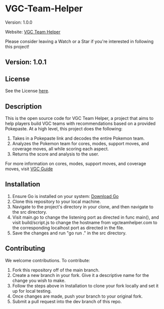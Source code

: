 # VGC-Team-Helper
Version: 1.0.0

Website: [VGC Team Helper](https://vgcteamhelper.com/)

Please consider leaving a Watch or a Star if you're interested in following this project!

## Version: 1.0.1

## License
See the License [here](./LICENSE).


## Description
This is the open source code for VGC Team Helper, a project that aims to help players build VGC teams with recommendations based on a provided Pokepaste. At a high level, this project does the following:
1. Takes in a Pokepaste link and decodes the entire Pokemon team.
2. Analyzes the Pokemon team for cores, modes, support moves, and coverage moves, all while scoring each aspect. 
3. Returns the score and analysis to the user.


For more information on cores, modes, support moves, and coverage moves, visit [VGC Guide](https://www.vgcguide.com/)

## Installation
1. Ensure Go is installed on your system: [Download Go](https://go.dev/doc/install)
2. Clone this repository to your local machine.
3. Navigate to the project's directory in your clone, and then navigate to the src directory.
4. Visit main.go to change the listening port as directed in func main(), and visit build/script.js to change the hostname from vgcteamhelper.com to the corresponding localhost port as directed in the file.
5. Save the changes and run "go run ." in the src directory.


## Contributing
We welcome contributions. To contribute:
1. Fork this repository off of the main branch. 
2. Create a new branch in your fork. Give it a descriptive name for the change you wish to make. 
3. Follow the steps above in Installation to clone your fork locally and set it up for local testing.
4. Once changes are made, push your branch to your original fork.
5. Submit a pull request into the dev branch of this repo. 



